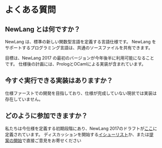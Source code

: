# よくある質問

## NewLang とは何ですか？

NewLang は、標準の新しい関数型言語を定義する言語仕様です。 NewLang をサポートするプログラミング言語は、共通のソースファイルを共有できます。

目標は、NewLang 2017 の最初のバージョンが今年後半に利用可能になることです。
仕様後の計画には、PrologとOCamlによる実装が含まれています。

## 今すぐ実行できる実装はありますか？

仕様ファーストでの開発を目指しており、仕様が完成していない現状では実装は存在していません。

## どのように参加できますか？

私たちは今仕様を定義する初期段階にあり、NewLang 2017のドラフトが[ここ](https://github.com/hsk/newlang2017/blob/master/docs/v1draft.md)に定義されています。
ディスカッションを開始する[イシューリスト](https://github.com/hsk/newlang2017/issues)か、または[提案の開始](https://github.com/hsk/newlang2017/labels/proposal)で直接ご意見をお寄せください

